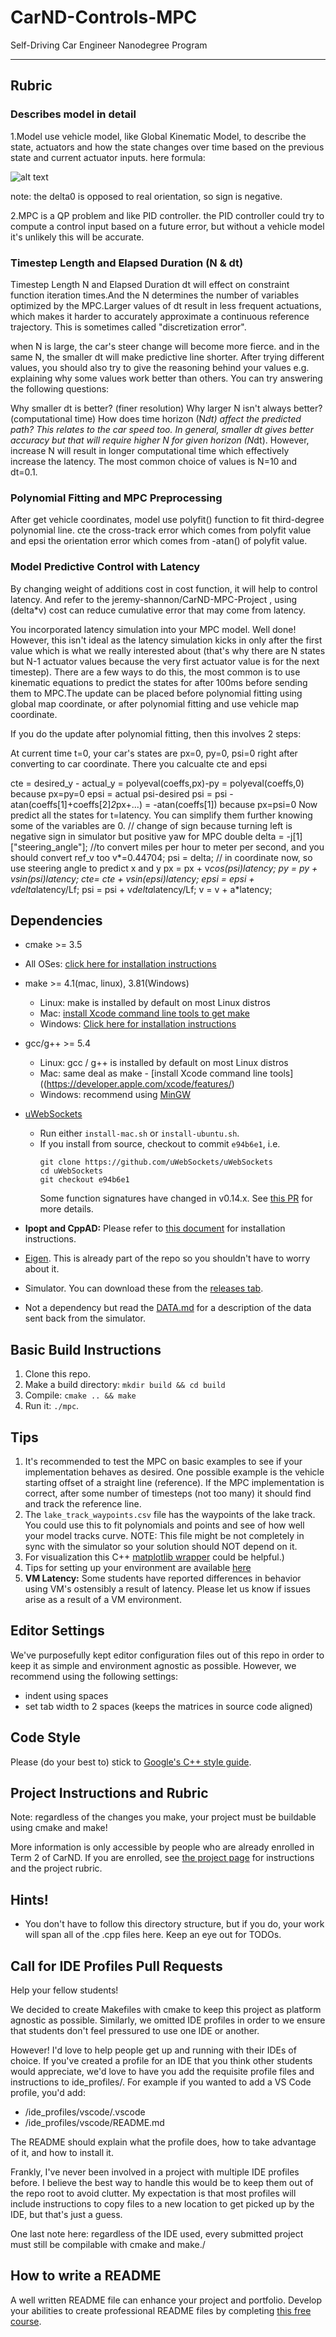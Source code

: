 # CarND-Controls-MPC
Self-Driving Car Engineer Nanodegree Program

[image1]: ./vehicle_model.png "formula"

---
## Rubric
### Describes model in detail
1.Model use vehicle model, like Global Kinematic Model, to describe the state, actuators and how the state changes over time based on the previous state and current actuator inputs.
here formula:

![alt text][image1]

note: the delta0 is opposed to real orientation, so sign is negative.


2.MPC is a QP problem and like PID controller. the PID controller could try to compute a control input based on a future error, but without a vehicle model it's unlikely this will be accurate.


### Timestep Length and Elapsed Duration (N & dt)
Timestep Length N and Elapsed Duration dt will effect on constraint function iteration times.And the N determines the number of variables optimized by the MPC.Larger values of dt result in less frequent actuations, which makes it harder to accurately approximate a continuous reference trajectory. This is sometimes called "discretization error".

when N is large, the car's steer change will become more fierce. and in the same N, the smaller dt will make predictive line  shorter.
After trying different values, you should also try to give the reasoning behind your values e.g. explaining why some values work better than others. You can try answering the following questions:

Why smaller dt is better? (finer resolution)
Why larger N isn't always better? (computational time)
How does time horizon (N*dt) affect the predicted path? This relates to the car speed too.
In general, smaller dt gives better accuracy but that will require higher N for given horizon (N*dt). However, increase N will result in longer computational time which effectively increase the latency. The most common choice of values is N=10 and dt=0.1.

### Polynomial Fitting and MPC Preprocessing
After get vehicle coordinates, model use polyfit() function to fit third-degree polynomial line. cte the cross-track error which comes from polyfit value and epsi the orientation error which comes from -atan() of polyfit value.

### Model Predictive Control with Latency
By changing weight of  additions cost in cost function, it will help to control latency. And refer to the jeremy-shannon/CarND-MPC-Project , using (delta*v) cost can reduce cumulative error that may come from latency.

You incorporated latency simulation into your MPC model. Well done! However, this isn't ideal as the latency simulation kicks in only after the first value which is what we really interested about (that's why there are N states but N-1 actuator values because the very first actuator value is for the next timestep). There are a few ways to do this, the most common is to use kinematic equations to predict the states for after 100ms before sending them to MPC.The update can be placed before polynomial fitting using global map coordinate, or after polynomial fitting and use vehicle map coordinate.

If you do the update after polynomial fitting, then this involves 2 steps:

At current time t=0, your car's states are px=0, py=0, psi=0 right after converting to car coordinate. There you calcualte cte and epsi

cte = desired_y - actual_y
    = polyeval(coeffs,px)-py
    = polyeval(coeffs,0) because px=py=0
epsi =  actual psi-desired psi
     = psi - atan(coeffs[1]+coeffs[2]*2*px+...) 
     = -atan(coeffs[1])  because px=psi=0
Now predict all the states for t=latency. You can simplify them further knowing some of the variables are 0.
//  change of sign because turning left is negative sign in simulator but positive yaw for MPC
double delta = -j[1]["steering_angle"]; 
//to convert miles per hour to meter per second, and you should convert ref_v too
v*=0.44704;
psi = delta; // in coordinate now, so use steering angle to predict x and y
px = px + v*cos(psi)*latency; 
py = py + v*sin(psi)*latency;
cte= cte + v*sin(epsi)*latency;
epsi = epsi + v*delta*latency/Lf;
psi = psi + v*delta*latency/Lf;
v = v + a*latency;

## Dependencies

* cmake >= 3.5
 * All OSes: [click here for installation instructions](https://cmake.org/install/)
* make >= 4.1(mac, linux), 3.81(Windows)
  * Linux: make is installed by default on most Linux distros
  * Mac: [install Xcode command line tools to get make](https://developer.apple.com/xcode/features/)
  * Windows: [Click here for installation instructions](http://gnuwin32.sourceforge.net/packages/make.htm)
* gcc/g++ >= 5.4
  * Linux: gcc / g++ is installed by default on most Linux distros
  * Mac: same deal as make - [install Xcode command line tools]((https://developer.apple.com/xcode/features/)
  * Windows: recommend using [MinGW](http://www.mingw.org/)
* [uWebSockets](https://github.com/uWebSockets/uWebSockets)
  * Run either `install-mac.sh` or `install-ubuntu.sh`.
  * If you install from source, checkout to commit `e94b6e1`, i.e.
    ```
    git clone https://github.com/uWebSockets/uWebSockets
    cd uWebSockets
    git checkout e94b6e1
    ```
    Some function signatures have changed in v0.14.x. See [this PR](https://github.com/udacity/CarND-MPC-Project/pull/3) for more details.

* **Ipopt and CppAD:** Please refer to [this document](https://github.com/udacity/CarND-MPC-Project/blob/master/install_Ipopt_CppAD.md) for installation instructions.
* [Eigen](http://eigen.tuxfamily.org/index.php?title=Main_Page). This is already part of the repo so you shouldn't have to worry about it.
* Simulator. You can download these from the [releases tab](https://github.com/udacity/self-driving-car-sim/releases).
* Not a dependency but read the [DATA.md](./DATA.md) for a description of the data sent back from the simulator.


## Basic Build Instructions

1. Clone this repo.
2. Make a build directory: `mkdir build && cd build`
3. Compile: `cmake .. && make`
4. Run it: `./mpc`.

## Tips

1. It's recommended to test the MPC on basic examples to see if your implementation behaves as desired. One possible example
is the vehicle starting offset of a straight line (reference). If the MPC implementation is correct, after some number of timesteps
(not too many) it should find and track the reference line.
2. The `lake_track_waypoints.csv` file has the waypoints of the lake track. You could use this to fit polynomials and points and see of how well your model tracks curve. NOTE: This file might be not completely in sync with the simulator so your solution should NOT depend on it.
3. For visualization this C++ [matplotlib wrapper](https://github.com/lava/matplotlib-cpp) could be helpful.)
4.  Tips for setting up your environment are available [here](https://classroom.udacity.com/nanodegrees/nd013/parts/40f38239-66b6-46ec-ae68-03afd8a601c8/modules/0949fca6-b379-42af-a919-ee50aa304e6a/lessons/f758c44c-5e40-4e01-93b5-1a82aa4e044f/concepts/23d376c7-0195-4276-bdf0-e02f1f3c665d)
5. **VM Latency:** Some students have reported differences in behavior using VM's ostensibly a result of latency.  Please let us know if issues arise as a result of a VM environment.

## Editor Settings

We've purposefully kept editor configuration files out of this repo in order to
keep it as simple and environment agnostic as possible. However, we recommend
using the following settings:

* indent using spaces
* set tab width to 2 spaces (keeps the matrices in source code aligned)

## Code Style

Please (do your best to) stick to [Google's C++ style guide](https://google.github.io/styleguide/cppguide.html).

## Project Instructions and Rubric

Note: regardless of the changes you make, your project must be buildable using
cmake and make!

More information is only accessible by people who are already enrolled in Term 2
of CarND. If you are enrolled, see [the project page](https://classroom.udacity.com/nanodegrees/nd013/parts/40f38239-66b6-46ec-ae68-03afd8a601c8/modules/f1820894-8322-4bb3-81aa-b26b3c6dcbaf/lessons/b1ff3be0-c904-438e-aad3-2b5379f0e0c3/concepts/1a2255a0-e23c-44cf-8d41-39b8a3c8264a)
for instructions and the project rubric.

## Hints!

* You don't have to follow this directory structure, but if you do, your work
  will span all of the .cpp files here. Keep an eye out for TODOs.

## Call for IDE Profiles Pull Requests

Help your fellow students!

We decided to create Makefiles with cmake to keep this project as platform
agnostic as possible. Similarly, we omitted IDE profiles in order to we ensure
that students don't feel pressured to use one IDE or another.

However! I'd love to help people get up and running with their IDEs of choice.
If you've created a profile for an IDE that you think other students would
appreciate, we'd love to have you add the requisite profile files and
instructions to ide_profiles/. For example if you wanted to add a VS Code
profile, you'd add:

* /ide_profiles/vscode/.vscode
* /ide_profiles/vscode/README.md

The README should explain what the profile does, how to take advantage of it,
and how to install it.

Frankly, I've never been involved in a project with multiple IDE profiles
before. I believe the best way to handle this would be to keep them out of the
repo root to avoid clutter. My expectation is that most profiles will include
instructions to copy files to a new location to get picked up by the IDE, but
that's just a guess.

One last note here: regardless of the IDE used, every submitted project must
still be compilable with cmake and make./

## How to write a README
A well written README file can enhance your project and portfolio.  Develop your abilities to create professional README files by completing [this free course](https://www.udacity.com/course/writing-readmes--ud777).
